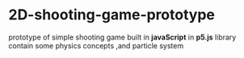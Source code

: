# 2D-shooting-game-prototype
prototype of simple shooting game built in **javaScript** in **p5.js** library <br>
contain some physics concepts ,and particle system
